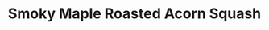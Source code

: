---
source_url: https://www.budgetbytes.com/smoky-maple-roasted-acorn-squash/
slug: smoky-maple-roasted-acorn-squash
title: Smoky Maple Roasted Acorn Squash
date_added: '2022-11-23'
description: Smoky Maple Roasted Acorn Squash is an easy but elegant side dish that
  highlights fall produce. Easy enough for a week day, pretty enough for the holidays!
servings: 4 serving(s)
prep_time: 10 Minutes
cook_time: 40 Minutes
total_time: 50 Minutes
categories: ''
tags: ''
ingredients:
- 1.5 lb. acorn squash ($1.13)
- 1 Tbsp olive oil ($0.16)
- 1 Tbsp maple syrup ($0.30)
- 1/2 tsp smoked paprika ($0.05)
- 1/4 tsp salt ($0.02)
directions:
- Preheat the oven to 400ºF. Wash the squash well, then dry with a clean towel. Carefully
  cut the acorn squash in half lengthwise (from top to bottom), then scrape out the
  seeds with a spoon. Slice the squash crosswise into 1/2-inch wide slices.
- In a small bowl, stir together the olive oil, maple syrup, smoked paprika, and salt.
  Place the sliced squash in a bowl, then pour the maple syrup glaze over top. Stir
  the squash until it is evenly coated.
- Line a baking sheet with parchment paper, then arrange the seasoned squash slices
  on the sheet in a single layer. Use a rubber spatula to scrape all the remaining
  glaze out of the bowl and onto the squash slices.
- Roast the squash slices for 40 minutes, or until it is very tender. Season with
  a pinch of salt, then serve.
---